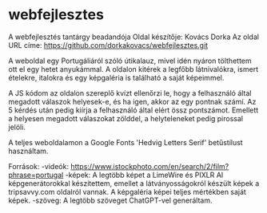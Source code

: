 # webfejlesztes
A webfejlesztés tantárgy beadandója
Oldal készítője: Kovács Dorka
Az oldal URL címe: https://github.com/dorkakovacs/webfejlesztes.git

A weboldal egy Portugáliáról szóló útikalauz, mivel idén nyáron tölthettem ott el egy hetet anyukámmal. A oldalon kitérek a legfőbb látnivalókra, ismert ételekre, italokra és egy képgaléria is található a saját képeimmel.

A JS kódom az oldalon szereplő kvízt ellenőrzi le, hogy a felhasználó által megadott válaszok helyesek-e, és ha igen, akkor az egy pontnak számí. Az 5 kérdés után pedig kiírja a felhasználó által elért össz pontszámot. Emellett a helyesen megadott válaszokat zölddel, a helyteleneket pedig pirossal jelöli.

A teljes weboldalamon a Google Fonts 'Hedvig Letters Serif' betűstílust használtam.

Források:
 -videók: https://www.istockphoto.com/en/search/2/film?phrase=portugal
 -képek: A legtöbb képet a LimeWire és PIXLR AI képgenerátorokkal készítettem, emellet a látványosságokról készült képek a tripsavvy.com oldalról vannak. A képgaléria képei teljes mértékben saját képek.
 -szöveg: A legtöbb szöveget ChatGPT-vel generáltam.
